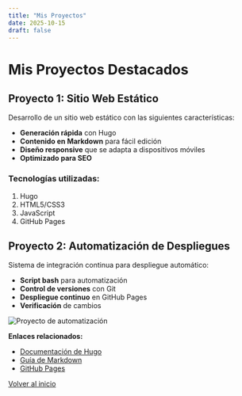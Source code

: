 ```yaml
---
title: "Mis Proyectos"
date: 2025-10-15
draft: false
---
```


# Mis Proyectos Destacados

## Proyecto 1: Sitio Web Estático

Desarrollo de un sitio web estático con las siguientes características:

- **Generación rápida** con Hugo
- **Contenido en Markdown** para fácil edición
- **Diseño responsive** que se adapta a dispositivos móviles
- **Optimizado para SEO**

### Tecnologías utilizadas:

1. Hugo
2. HTML5/CSS3
3. JavaScript
4. GitHub Pages

## Proyecto 2: Automatización de Despliegues

Sistema de integración continua para despliegue automático:

- **Script bash** para automatización
- **Control de versiones** con Git
- **Despliegue continuo** en GitHub Pages
- **Verificación** de cambios

![Proyecto de automatización](~/Web-Angel/static/automation.jpg)

**Enlaces relacionados:**
- [Documentación de Hugo](https://gohugo.io/)
- [Guía de Markdown](https://www.markdownguide.org/)
- [GitHub Pages](https://pages.github.com/)

[Volver al inicio](/)
